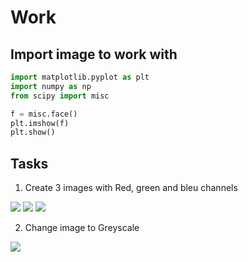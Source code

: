 # Work

## Import image to work with
```python
import matplotlib.pyplot as plt
import numpy as np
from scipy import misc

f = misc.face()
plt.imshow(f)
plt.show()
```

## Tasks

1. Create 3 images with Red, green and bleu channels
<img src="https://image.ibb.co/fxUdpR/Screen_Shot_2018_02_02_at_15_43_21.png">
<img src="https://image.ibb.co/hE34UR/Screen_Shot_2018_02_02_at_15_43_28.png">
<img src="https://image.ibb.co/m5qJpR/Screen_Shot_2018_02_02_at_15_43_33.png">

2. Change image to Greyscale
<img src="https://image.ibb.co/eHRr9R/Screen_Shot_2018_02_02_at_15_43_38.png">
